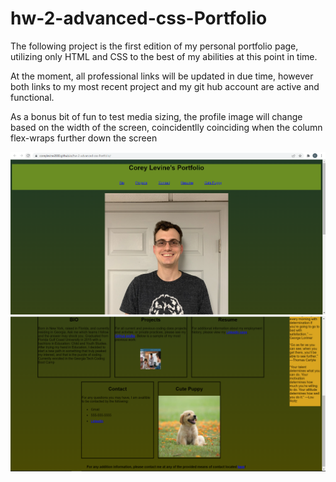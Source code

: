 # hw-2-advanced-css-Portfolio

The following project is the first edition of my personal portfolio page, utilizing only HTML and CSS to the best of my abilities at this point in time. 

At the moment, all professional links will be updated in due time, however both links to my most recent project and my git hub account are active and functional.

As a bonus bit of fun to test media sizing, the profile image will change based on the width of the screen, coincidentlly coinciding when the column flex-wraps further down the screen

![plot](./images/portfolio1-2.png)
![plot](./images/portfolio2-2.png)